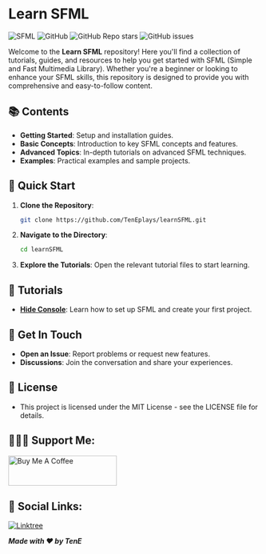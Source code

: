 # Learn SFML

![SFML](https://img.shields.io/badge/SFML-Tutorials-blue)
![GitHub](https://img.shields.io/github/license/TenEplays/learnSFML)
![GitHub Repo stars](https://img.shields.io/github/stars/TenEplays/learnSFML)
![GitHub issues](https://img.shields.io/github/issues/TenEplays/learnSFML)

Welcome to the **Learn SFML** repository! Here you'll find a collection of tutorials, guides, and resources to help you get started with SFML (Simple and Fast Multimedia Library). Whether you're a beginner or looking to enhance your SFML skills, this repository is designed to provide you with comprehensive and easy-to-follow content.

## 📚 Contents

- **Getting Started**: Setup and installation guides.
- **Basic Concepts**: Introduction to key SFML concepts and features.
- **Advanced Topics**: In-depth tutorials on advanced SFML techniques.
- **Examples**: Practical examples and sample projects.

## 🚀 Quick Start

1. **Clone the Repository**:
   ```bash
   git clone https://github.com/TenEplays/learnSFML.git

2. **Navigate to the Directory**:
    ```bash
    cd learnSFML
    ```

3. **Explore the Tutorials**: Open the relevant tutorial files to start learning.

## 📖 Tutorials
- **[Hide Console]([docs/getting_started.md](https://github.com/TenEplays/LearnSFML/tree/main/Hide%20Console))**: Learn how to set up SFML and create your first project.
 
## 💬 Get In Touch
- **Open an Issue**: Report problems or request new features.
- **Discussions**: Join the conversation and share your experiences.

## 📝 License
- This project is licensed under the MIT License - see the LICENSE file for details.


## 💁🏻‍♂️ Support Me:
<a href="https://www.buymeacoffee.com/tene01" target="_blank"><img src="https://cdn.buymeacoffee.com/buttons/v2/default-yellow.png" alt="Buy Me A Coffee" style="height: 60px !important;width: 217px !important;" ></a>

## 🔗 Social Links:

[![Linktree](https://img.shields.io/badge/Linktree-0A0A0A?style=for-the-badge&logo=linktree&logoColor=00C867)](https://linktr.ee/tenegames)


***Made with ❤️ by TenE***
